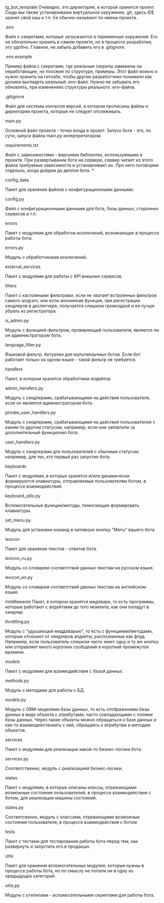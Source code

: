 tg_bot_template Очевидно, это директория, в которой хранится проект. Сюда мы также устанавливаем виртуальное окружение, git, здесь IDE хранит свой кэш и т.п. Ее обычно называют по имени проекта.

.env

Файл с секретами, которые загружаются в переменные окружения. Его не обязательно хранить в самом проекте, но в процессе разработки, это удобно. Главное, не забыть добавить его в .gitignore.

.env.example

Пример файла с секретами, где реальные секреты заменены на неработающие, но похожие по структуре, примеры. Этот файл можно и нужно хранить на гитхабе, чтобы другие разработчики понимали как должен выглядеть реальный .env-файл. Нужно не забывать его обновлять, при изменениях структуры реального .env-файла.

.gitignore

Файл для системы контроля версий, в котором прописаны файлы и директории проекта, которые не следует отслеживать.

main.py

Основной файл проекта - точка входа в проект. Запуск бота - это, по сути, запуск файла main.py интерпретатором.

requirements.txt

Файл с зависимостями - версиями библиотек, используемыми в проекте. При развертывании бота на сервере, сервер читает из этого файла требуемые зависимости и устанавливает их. Про него поговорим отдельно, когда дойдем до деплоя бота. *

config_data

Пакет для хранения файлов с конфигурационными данными.

config.py

Файл с конфигурационными данными для бота, базы данных, сторонних сервисов и т.п.

errors

Пакет с модулями для обработки исключений, возникающих в процессе работы бота.

errors.py

Модуль с обработчиками исключений.

external_services

Пакет с модулями для работы с API внешних сервисов.

filters

Пакет с кастомными фильтрами, если не хватает встроенных фильтров самого aiogram, или если анонимная функция, при регистрации хэндлеров в диспетчере, получается слишком громоздкой и ее лучше убрать из регистратора.

is_admin.py

Модуль с функцией-фильтром, проверяющей пользователя, является ли он администратором бота.

language_filter.py

Языковой фильтр. Актуален для мультиязычных ботов. Если бот работает только на одном языке - такой фильтр не требуется.

handlers

Пакет, в котором хранятся обработчики апдейтов.

admin_handlers.py

Модуль с хэндлерами, срабатывающими на действия пользователя, если он является администратором бота.

private_user_handlers.py

Модуль с хэндлерами, срабатывающими на действия пользователей с каким-то другим статусом, например, если они заплатили за дополнительный функционал бота.

user_handlers.py

Модуль с хэндлерами для пользователей с обычным статусом, например, для тех, кто первый раз запустил бота.

keyboards

Пакет с модулями, в которых хранятся и/или динамически формируются клавиатуры, отправляемые пользователям ботом, в процессе взаимодействия.

keyboard_utils.py

Вспомогательные функции/методы, помогающие формировать клавиатуры.

set_menu.py

Модуль для установки команд в нативную кнопку "Menu" вашего бота.

lexicon

Пакет для хранения текстов - ответов бота.

lexicon_ru.py

Модуль со словарем соответствий данных текстам на русском языке.

lexicon_en.py

Модуль со словарем соответствий данных текстам на английском языке.

middlewares Пакет, в котором хранятся мидлвари, то есть программы, которые работают с апдейтамм до того момента, как они попадут в хэндлер.

throttling.py

Модуль с "удушающей миддлварью", то есть с функциями/методами, которые отсекают от хэндлеров апдейты, распознанные как флуд. Например, если пользователь слишком часто жмет одну и ту же кнопку или отправляет много коротких сообщений в короткий промежуток времени.

models

Пакет с модулями для взаимодействия с базой данных.

methods.py

Модуль с методами для работы с БД.

models.py

Модуль с ORM-моделями базы данных, то есть отображением базы данных в виде объекта с атрибутами, часто совпадающими с полями базы данных. Через такие объекты можно обращаться к базе данных и как-то взаимодействовать с ней, обращаясь к атрибутам и методам объектов.

services

Пакет с модулями для реализации какой-то бизнес-логики бота.

services.py

Соответственно, модуль с реализацией бизнес-логики.

states

Пакет с модулями, в которых описаны классы, отражающими возможные состояния пользователей, в процессе взаимодействия с ботом, для реализации машины состояний.

states.py

Соответсвенно, модуль с классами, отражающими возможные состояния пользователя, в процессе взаимодействия с ботом.

tests

Пакет с тестами для тестирования работы бота перед тем, как развернуть и запустить его в продакшн.

utils

Пакет для хранения вспомогательных модулей, которые нужны в процессе работы бота, но по смыслу не попали ни в одну из предыдущих категорий.

utils.py

Модуль с утилитами - вспомогательными скриптами для работы бота.